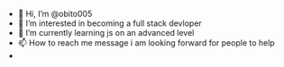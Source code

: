 - 👋 Hi, I’m @obito005
- 👀 I’m interested in becoming a full stack devloper
- 🌱 I’m currently learning js on an advanced level
- 📫 How to reach me message i am looking forward for people to help
- 

<!---
obito005/obito005 is a ✨ special ✨ repository because its `README.md` (this file) appears on your GitHub profile.
You can click the Preview link to take a look at your changes.
--->

